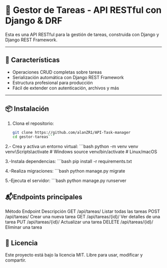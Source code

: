 # 🧠 Gestor de Tareas - API RESTful con Django & DRF

Esta es una API RESTful para la gestión de tareas, construida con Django y Django REST Framework.

---

## 🚀 Características

- Operaciones CRUD completas sobre tareas
- Serialización automática con Django REST Framework
- Estructura profesional para producción
- Fácil de extender con autenticación, archivos y más

---

## 📦 Instalación

1. Clona el repositorio:
   ```bash
   git clone https://github.com/alanZR1/API-Task-manager
   cd gestor-tareas```

2.- Crea y activa un entorno virtual:
    ```bash
    python -m venv venv
    venv\Scripts\activate  # Windows
    source venv/bin/activate  # Linux/macOS

3.-Instala dependencias:
    ```bash
    pip install -r requirements.txt 

4.-Realiza migraciones:
    ```bash
    python manage.py migrate

5.-Ejecuta el servidor:
    ```bash
    python manage.py runserver

## 📬Endpoints principales
Método	Endpoint	Descripción
GET	/api/tareas/	Listar todas las tareas
POST	/api/tareas/	Crear una nueva tarea
GET	/api/tareas/{id}/	Ver detalles de una tarea
PUT	/api/tareas/{id}/	Actualizar una tarea
DELETE	/api/tareas/{id}/	Eliminar una tarea


## 📄 Licencia
Este proyecto está bajo la licencia MIT. Libre para usar, modificar y compartir.